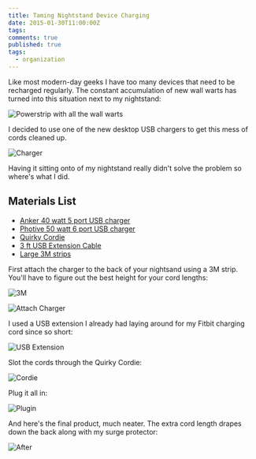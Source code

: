 ```yaml
---
title: Taming Nightstand Device Charging
date: 2015-01-30T11:00:00Z
tags:
comments: true
published: true
tags:
  - organization
---
```


Like most modern-day geeks I have too many devices that need to be recharged regularly. The constant accumulation of new wall warts has turned into this situation next to my nightstand:

![Powerstrip with all the wall warts](/2015-01-30-taming-nightstand-device-charging/before.jpg)

I decided to use one of the new desktop USB chargers to get this mess of cords cleaned up.

![Charger](/2015-01-30-taming-nightstand-device-charging/charger.jpg)

Having it sitting onto of my nightstand really didn't solve the problem so where's what I did.

## Materials List

* [Anker 40 watt 5 port USB charger](http://www.amazon.com/gp/product/B00GTGETFG/ref=as_li_tl?ie=UTF8&camp=1789&creative=9325&creativeASIN=B00GTGETFG&linkCode=as2&tag=lolindrathcom-20)
* [Photive 50 watt 6 port USB charger](http://www.amazon.com/gp/product/B00LMIA9L4/ref=as_li_tl?ie=UTF8&camp=1789&creative=9325&creativeASIN=B00LMIA9L4&linkCode=as2&tag=lolindrathcom-20&linkId=VUIO6NR5XQSEP5W6)
* [Quirky Cordie](http://www.amazon.com/gp/product/B004GUS4XK/ref=as_li_tl?ie=UTF8&camp=1789&creative=9325&creativeASIN=B004GUS4XK&linkCode=as2&tag=lolindrathcom-20&linkId=S26GPT2PBMEBVLZB)
* [3 ft USB Extension Cable](http://www.amazon.com/gp/product/B001TH7GV4/ref=as_li_tl?ie=UTF8&camp=1789&creative=9325&creativeASIN=B001TH7GV4&linkCode=as2&tag=lolindrathcom-20&linkId=T7ZOZ4UD7SUBU6VR)
* [Large 3M strips](http://www.amazon.com/gp/product/B00404YKZI/ref=as_li_tl?ie=UTF8&camp=1789&creative=9325&creativeASIN=B00404YKZI&linkCode=as2&tag=lolindrathcom-20&linkId=AL5BFMDAG2BMJZTV)

First attach the charger to the back of your nightsand using a 3M strip. You'll have to figure out the best height for your cord lengths:

![3M](/2015-01-30-taming-nightstand-device-charging/3m.jpg)

![Attach Charger](/2015-01-30-taming-nightstand-device-charging/attach_charger.jpg)

I used a USB extension I already had laying around for my Fitbit charging cord since so short:

![USB Extension](/2015-01-30-taming-nightstand-device-charging/usb_extension.jpg)

Slot the cords through the Quirky Cordie:

![Cordie](/2015-01-30-taming-nightstand-device-charging/cordie.jpg")

Plug it all in:

![Plugin](/2015-01-30-taming-nightstand-device-charging/plug_in.jpg)

And here's the final product, much neater. The extra cord length drapes down the back along with my surge protector:

![After](/2015-01-30-taming-nightstand-device-charging/after.jpg)



